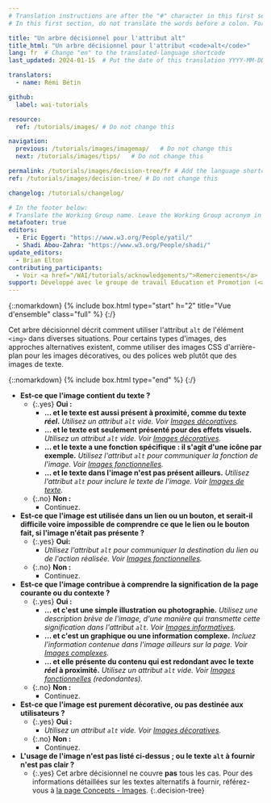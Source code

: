 ```yaml
---
# Translation instructions are after the "#" character in this first section. They are comments that do not show up in the web page. You do not need to translate the instructions after "#".
# In this first section, do not translate the words before a colon. For example, do not translate "title:". Do translate the text after "title:".

title: "Un arbre décisionnel pour l'attribut alt"
title_html: "Un arbre décisionnel pour l'attribut <code>alt</code>"
lang: fr  # Change "en" to the translated-language shortcode
last_updated: 2024-01-15  # Put the date of this translation YYYY-MM-DD (with month in the middle)

translators:
  - name: Rémi Bétin

github:
  label: wai-tutorials

resource:
  ref: /tutorials/images/ # Do not change this

navigation:
  previous: /tutorials/images/imagemap/   # Do not change this
  next: /tutorials/images/tips/   # Do not change this

permalink: /tutorials/images/decision-tree/fr # Add the language shortcode to the end, with no slash at end, for example: /link/to/page/fr
ref: /tutorials/images/decision-tree/ # Do not change this

changelog: /tutorials/changelog/

# In the footer below:
# Translate the Working Group name. Leave the Working Group acronym in English.
metafooter: true
editors:
  - Eric Eggert: "https://www.w3.org/People/yatil/"
  - Shadi Abou-Zahra: "https://www.w3.org/People/shadi/"
update_editors:
  - Brian Elton
contributing_participants:
  - Voir <a href="/WAI/tutorials/acknowledgements/">Remerciements</a>
support: Développé avec le groupe de travail Education et Promotion (<a href="https://www.w3.org/groups/wg/eowg">EOWG</a>). Développé avec le soutien du <a href="https://www.w3.org/WAI/ACT/">projet WAI-ACT</a>, co-financé par le <strong>programme <abbr title="Technologies de la Société de l'information">IST</abbr> de la Commission européenne</strong>.
---
```


{::nomarkdown}
{% include box.html type="start" h="2" title="Vue d'ensemble" class="full" %}
{:/}

Cet arbre décisionnel décrit comment utiliser l'attribut `alt` de l'élément `<img>` dans diverses situations. Pour certains types d'images, des approches alternatives existent, comme utiliser des images CSS d'arrière-plan pour les images décoratives, ou des polices web plutôt que des images de texte.

{::nomarkdown}
{% include box.html type="end" %}
{:/}

- **Est-ce que l'image contient du texte ?**
  - {:.yes} **Oui :**
    -   **… et le texte est aussi présent à proximité, comme du texte *réel*.**
      _Utilisez un attribut `alt` vide. Voir [Images décoratives](/tutorials/images/decorative/)._
    -   **… et le texte est seulement présenté pour des effets visuels.**
      _Utilisez un attribut `alt` vide. Voir [Images décoratives](/tutorials/images/decorative/)._
    -   **… et le texte a une fonction spécifique : il s'agit d'une icône par exemple.**
      _Utilisez l'attribut `alt` pour communiquer la fonction de l'image. Voir [Images fonctionnelles](/tutorials/images/functional/)._
    -   **… et le texte dans l'image n'est pas présent ailleurs.**
      _Utilisez l'attribut `alt` pour inclure le texte de l'image. Voir [Images de texte](/tutorials/images/textual/#styled-text-decorative-effect)._
  - {:.no} **Non :**
    - Continuez.
- **Est-ce que l'image est utilisée dans un lien ou un bouton, et serait-il difficile voire impossible de comprendre ce que le lien ou le bouton fait, si l'image n'était pas présente ?**
  - {:.yes} **Oui:**
    - _Utilisez l'attribut `alt` pour communiquer la destination du lien ou de l'action réalisée. Voir [Images fonctionnelles](/tutorials/images/functional/)._
  - {:.no} **Non :**
    - Continuez.
- **Est-ce que l'image contribue à comprendre la signification de la page courante ou du contexte ?**
  - {:.yes} **Oui :**
    - **… et c'est une simple illustration ou photographie.**
      _Utilisez une description brève de l'image, d'une manière qui transmette cette signification dans l'attribut `alt`. Voir [Images informatives](/tutorials/images/informative/)._
    - **… et c'est un graphique ou une information complexe.**
      _Incluez l'information contenue dans l'image ailleurs sur la page. Voir [Images complexes](/tutorials/images/complex/)._
    - **… et elle présente du contenu qui est redondant avec le texte *réel* à proximité.**
      _Utilisez un attribut `alt` vide. Voir [Images fonctionnelles](/tutorials/images/functional/#logo-image-within-link-text) (redondantes)._
  - {:.no} **Non :**
    - Continuez.
- **Est-ce que l'image est purement décorative, ou pas destinée aux utilisateurs ?**
  - {:.yes} **Oui :**
    - _Utilisez un attribut `alt` vide. Voir [Images décoratives](/tutorials/images/decorative/)._
  - {:.no} **Non :**
    - Continuez.
- **L'usage de l'image n'est pas listé ci-dessus&nbsp;; ou le texte `alt` à fournir n'est pas clair ?**
  - {:.yes} Cet arbre décisionnel ne couvre **pas** tous les cas. Pour des informations détaillées sur les textes alternatifs à fournir, référez-vous à [la page Concepts - Images](/tutorials/images/).
{:.decision-tree}

